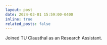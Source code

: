 ```yaml
---
layout: post
date: 2024-03-01 15:59:00-0400
inline: true
related_posts: false
---
```

Joined TU Clausthal as an Research Assistant.